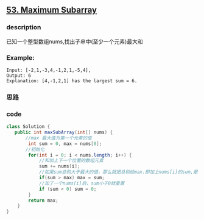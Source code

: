 ## [53. Maximum Subarray  ](https://leetcode.com/problems/maximum-subarray/description/)


### description

已知一个整型数组nums,找出子串中(至少一个元素)最大和


### Example:

    Input: [-2,1,-3,4,-1,2,1,-5,4],
    Output: 6
    Explanation: [4,-1,2,1] has the largest sum = 6.



### 思路






### code

```java
class Solution {
   public int maxSubArray(int[] nums) {
       //max 最大值为第一个元素的值
        int sum = 0, max = nums[0];
       //初始化
        for(int i = 0; i < nums.length; i++) {
            //和加上下一个位置的数组元素 
            sum += nums[i];
            //如果sum总和大于最大的值，那么就把总和给max.即加上nums[i]的sum,是否与之前的max的比较，
            if(sum > max) max = sum;
            //加了一个nums[i]后，sum小于0就重置
            if (sum < 0) sum = 0;
        }
        return max;
    }
}
```
